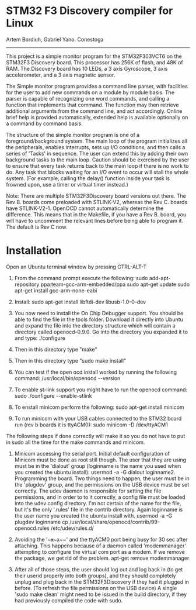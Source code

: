 # STM32 F3 Discovery compiler for Linux
Artem Bordiuh, Gabriel Yano. 
Conestoga
**********************************************************************
This project is a simple monitor program for the STM32F303VCT6 on the
STM32F3 Discovery board.  This processor has 256K of flash, and 48K of
RAM. The Discovery board has 10 LEDs, a 3 axis Gyroscope, 3 axis
accelerometer, and a 3 axis magnetic sensor.

The Simple monitor program provides a command line parser, with
facilities for the user to add new commands on a module by module
basis.  The parser is capable of recognizing one word commands, and
calling a function that implements that command.  The function may
then retrieve additional arguments from the command line, and act
accordingly.  Online brief help is provided automatically, extended
help is available optionally on a command by command basis.

The structure of the simple monitor program is one of a
foreground/background system.  The main loop of the program
initializes all the peripherals, enables interrupts, sets up I/O
conditions, and then calls a series of 'Tasks' in sequence.  The user
can extend this by adding their own background tasks to the main loop.
Caution should be exercised by the user to ensure that every task
returns back to the main loop if there is no work to do. Any task that
blocks waiting for an I/O event to occur will stall the whole
system. (For example, calling the delay() function inside your task is
frowned upon, use a timer or virtual timer instead.)

Note: There are multiple STM32F3Discovery board versions out there.
The Rev B. boards come preloaded with STLINK-V2, whereas the Rev
C. boards have STLINK-V2-1.  OpenOCD cannot automatically determine
the difference.  This means that in the Makefile, if you have a Rev
B. board, you will have to uncomment the relevant lines before being
able to program it.  The default is Rev C now.

# Installation
Open an Ubuntu terminal window by pressing CTRL-ALT-T
1. From the command prompt execute the following:
sudo add-apt-repository ppa:team-gcc-arm-embedded/ppa
sudo apt-get update
sudo apt-get install gcc-arm-none-eabi

2. Install:
sudo apt-get install libftdi-dev libusb-1.0-0-dev

3. You now need to install the On Chip Debugger support. You should be 
able to find the file in the tools folder. Download it directly into 
Ubuntu and expand the file into the directory structure which will 
contain a directory called openocd-0.9.0. Go into the directory you 
expanded it to and type:
./configure

4. Then in this directory type "make"

5. Then in this directory type "sudo make install"

6. You can test if the open ocd install worked by running the following command:
/usr/local/bin/openocd --version

7. To enable st-link support you might have to run the openocd command:
sudo ./configure --enable-stlink

8. To enstall minicom perform the following:
sudo apt-get install minicom

9. To run minicom with your USB cables connected to the STM32 board run (rev b boards it is
ttyACM0):
sudo minicom -D /dev/ttyACM1

The following steps if done correctly will make it so you do not have to put in sudo all the time for the
make commands and minicom.

1. Minicom accessing the serial port. Initial default configuration of Minicom must be done as root
still though. The user that they are using must be in the 'dialout' group (loginname is the name
you used when you created the ubuntu install):
usermod -a -G dialout loginname2. Programming the board. Two things need to happen, the user must be in the 'plugdev' group,
and the permissions on the USB device must be set correctly. The udev daemon is responsible
for setting the file permissions, and in order to to it correctly, a config file must be loaded into
the udev config directory. I'm not certain of the name for the file, but it's the only '.rules' file in
the contrib directory. Again loginname is the user name you created the ubuntu install with.
usermod -a -G plugdev loginname
cp /usr/local/share/openocd/contrib/99-openocd.rules /etc/udev/rules.d/

2. Avoiding the '~~~x~~~x~~' and the ttyACM0 port being busy for 30 sec after attaching. This
happens because of a daemon called 'modemmanager' attempting to configure the virtual com
port as a modem. If we remove the package, we get rid of the problem.
apt-get remove modemmanager

3. After all of those steps, the user should log out and log back in (to get their userid properly into
both groups), and they should completely unplug and plug back in the STM32F3Discovery if they
had it plugged in before. (To refresh the file permissions on the USB device) A single 'sudo make
clean' might need to be issued in the build directory, if they had previously compiled the code
with sudo.
